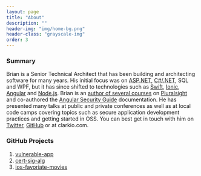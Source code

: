 ```yaml
---
layout: page
title: "About"
description: ""
header-img: "img/home-bg.png"
header-class: "grayscale-img"
order: 3
---
```


### Summary

<p>Brian is a Senior Technical Architect that has been building and architecting software for many years. His initial focus was on <a href="https://www.asp.net/">ASP.NET</a>, <a href="https://www.microsoft.com/net/">C#/.NET</a>, SQL and WPF, but it has since shifted to technologies such as <a href="https://swift.org/getting-started/">Swift</a>, <a href="http://ionicframework.com/">Ionic</a>, <a href="https://angular.io/">Angular</a> and <a href="https://nodejs.org">Node.js</a>. Brian is an <a href="https://www.pluralsight.com/authors/brian-clark">author of several courses</a> on <a href="https://www.pluralsight.com/">Pluralsight</a> and co-authored the <a href="https://angular.io/docs/ts/latest/guide/security.html">Angular Security Guide</a> documentation. He has presented many talks at public and private conferences as well as at local code camps covering topics such as secure application development practices and getting started in OSS. You can best get in touch with him on <a href="https://twitter.com/_clarkio">Twitter</a>, <a href="https://github.com/clarkio">GitHub</a> or at clarkio.com.</p>

### GitHub Projects

1. [vulnerable-app](https://github.com/clarkio/vulnerable-app)
2. [cert-sig-alg](https://github.com/clarkio/cert-sig-alg)
3. [ios-favoriate-movies](https://github.com/clarkio/ios-favorite-movies)